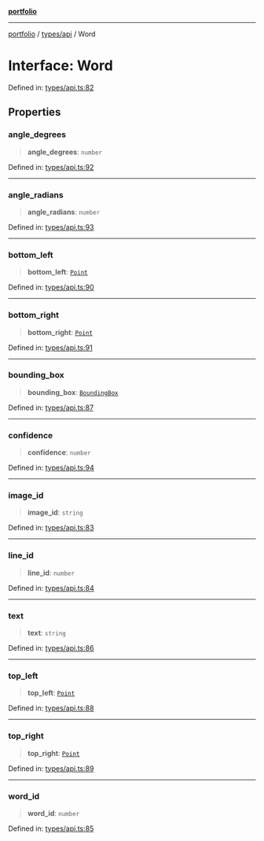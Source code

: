 [**portfolio**](../../../README.md)

***

[portfolio](../../../modules.md) / [types/api](../README.md) / Word

# Interface: Word

Defined in: [types/api.ts:82](https://github.com/tnorlund/Portfolio/blob/2543eeb40a5e6c83890983342b6e4d50a7a56c54/portfolio/types/api.ts#L82)

## Properties

### angle\_degrees

> **angle\_degrees**: `number`

Defined in: [types/api.ts:92](https://github.com/tnorlund/Portfolio/blob/2543eeb40a5e6c83890983342b6e4d50a7a56c54/portfolio/types/api.ts#L92)

***

### angle\_radians

> **angle\_radians**: `number`

Defined in: [types/api.ts:93](https://github.com/tnorlund/Portfolio/blob/2543eeb40a5e6c83890983342b6e4d50a7a56c54/portfolio/types/api.ts#L93)

***

### bottom\_left

> **bottom\_left**: [`Point`](Point.md)

Defined in: [types/api.ts:90](https://github.com/tnorlund/Portfolio/blob/2543eeb40a5e6c83890983342b6e4d50a7a56c54/portfolio/types/api.ts#L90)

***

### bottom\_right

> **bottom\_right**: [`Point`](Point.md)

Defined in: [types/api.ts:91](https://github.com/tnorlund/Portfolio/blob/2543eeb40a5e6c83890983342b6e4d50a7a56c54/portfolio/types/api.ts#L91)

***

### bounding\_box

> **bounding\_box**: [`BoundingBox`](BoundingBox.md)

Defined in: [types/api.ts:87](https://github.com/tnorlund/Portfolio/blob/2543eeb40a5e6c83890983342b6e4d50a7a56c54/portfolio/types/api.ts#L87)

***

### confidence

> **confidence**: `number`

Defined in: [types/api.ts:94](https://github.com/tnorlund/Portfolio/blob/2543eeb40a5e6c83890983342b6e4d50a7a56c54/portfolio/types/api.ts#L94)

***

### image\_id

> **image\_id**: `string`

Defined in: [types/api.ts:83](https://github.com/tnorlund/Portfolio/blob/2543eeb40a5e6c83890983342b6e4d50a7a56c54/portfolio/types/api.ts#L83)

***

### line\_id

> **line\_id**: `number`

Defined in: [types/api.ts:84](https://github.com/tnorlund/Portfolio/blob/2543eeb40a5e6c83890983342b6e4d50a7a56c54/portfolio/types/api.ts#L84)

***

### text

> **text**: `string`

Defined in: [types/api.ts:86](https://github.com/tnorlund/Portfolio/blob/2543eeb40a5e6c83890983342b6e4d50a7a56c54/portfolio/types/api.ts#L86)

***

### top\_left

> **top\_left**: [`Point`](Point.md)

Defined in: [types/api.ts:88](https://github.com/tnorlund/Portfolio/blob/2543eeb40a5e6c83890983342b6e4d50a7a56c54/portfolio/types/api.ts#L88)

***

### top\_right

> **top\_right**: [`Point`](Point.md)

Defined in: [types/api.ts:89](https://github.com/tnorlund/Portfolio/blob/2543eeb40a5e6c83890983342b6e4d50a7a56c54/portfolio/types/api.ts#L89)

***

### word\_id

> **word\_id**: `number`

Defined in: [types/api.ts:85](https://github.com/tnorlund/Portfolio/blob/2543eeb40a5e6c83890983342b6e4d50a7a56c54/portfolio/types/api.ts#L85)
